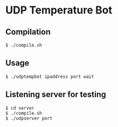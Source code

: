 # UDP Temperature Bot

## Compilation

    $ ./compile.sh

## Usage

    $ ./udptempbot ipaddress port wait

## Listening server for testing

    $ cd server
    $ ./compile.sh
    $ ./udpserver port
